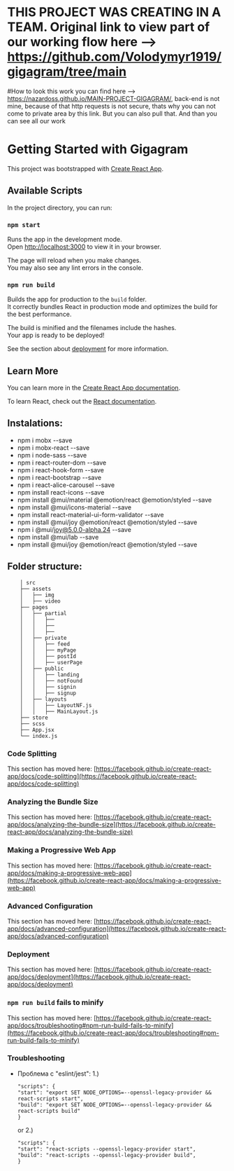 # THIS PROJECT WAS CREATING IN A TEAM. Original link to view part of our working flow here --> https://github.com/Volodymyr1919/gigagram/tree/main

#How to look this work you can find here --> https://nazardoss.github.io/MAIN-PROJECT-GIGAGRAM/, 
back-end is not mine, because of that http requests is not secure, thats why you can not come to private area by this link. But you can also pull that. And than you can see all our work

# Getting Started with Gigagram

This project was bootstrapped with [Create React App](https://github.com/facebook/create-react-app).

## Available Scripts

In the project directory, you can run:

### `npm start`

Runs the app in the development mode.\
Open [http://localhost:3000](http://localhost:3000) to view it in your browser.

The page will reload when you make changes.\
You may also see any lint errors in the console.

### `npm run build`

Builds the app for production to the `build` folder.\
It correctly bundles React in production mode and optimizes the build for the best performance.

The build is minified and the filenames include the hashes.\
Your app is ready to be deployed!

See the section about [deployment](https://facebook.github.io/create-react-app/docs/deployment) for more information.

## Learn More

You can learn more in the [Create React App documentation](https://facebook.github.io/create-react-app/docs/getting-started).

To learn React, check out the [React documentation](https://reactjs.org/).

## Instalations:
 - npm i mobx --save
 - npm i mobx-react --save
 - npm i node-sass --save
 - npm i react-router-dom --save
 - npm i react-hook-form --save
 - npm i react-bootstrap --save
 - npm i react-alice-carousel --save
 - npm install react-icons --save
 - npm install @mui/material @emotion/react @emotion/styled --save
 - npm install @mui/icons-material --save
 - npm install react-material-ui-form-validator --save
 - npm install @mui/joy @emotion/react @emotion/styled --save
 - npm i @mui/joy@5.0.0-alpha.24 --save 
 - npm install @mui/lab --save
 - npm install @mui/joy @emotion/react @emotion/styled --save



## Folder structure:
```
    │ src
    ├── assets
    │   ├── img
    │   ├── video
    ├── pages
    │   ├── partial
    │   │   ├──
    │   │   ├──
    │   │   ├──
    │   ├── private
    │   │   ├── feed
    │   │   ├── myPage
    │   │   ├── postId
    │   │   ├── userPage
    │   ├── public
    │   │   ├── landing
    │   │   ├── notFound
    │   │   ├── signin
    │   │   ├── signup
    │   ├── layouts
    │   │   ├── LayoutNF.js
    │   │   ├── MainLayout.js
    ├── store
    ├── scss
    ├── App.jsx
    └── index.js
```

### Code Splitting

This section has moved here: [https://facebook.github.io/create-react-app/docs/code-splitting](https://facebook.github.io/create-react-app/docs/code-splitting)

### Analyzing the Bundle Size

This section has moved here: [https://facebook.github.io/create-react-app/docs/analyzing-the-bundle-size](https://facebook.github.io/create-react-app/docs/analyzing-the-bundle-size)

### Making a Progressive Web App

This section has moved here: [https://facebook.github.io/create-react-app/docs/making-a-progressive-web-app](https://facebook.github.io/create-react-app/docs/making-a-progressive-web-app)

### Advanced Configuration

This section has moved here: [https://facebook.github.io/create-react-app/docs/advanced-configuration](https://facebook.github.io/create-react-app/docs/advanced-configuration)

### Deployment

This section has moved here: [https://facebook.github.io/create-react-app/docs/deployment](https://facebook.github.io/create-react-app/docs/deployment)

### `npm run build` fails to minify

This section has moved here: [https://facebook.github.io/create-react-app/docs/troubleshooting#npm-run-build-fails-to-minify](https://facebook.github.io/create-react-app/docs/troubleshooting#npm-run-build-fails-to-minify)


### Troubleshooting
- Проблема с "eslint/jest": 
    1.) 
    ```
    "scripts": {
    "start": "export SET NODE_OPTIONS=--openssl-legacy-provider && react-scripts start",
    "build": "export SET NODE_OPTIONS=--openssl-legacy-provider && react-scripts build"
    }
    ```
    or
    2.)
    ```
    "scripts": {
    "start": "react-scripts --openssl-legacy-provider start",
    "build": "react-scripts --openssl-legacy-provider build",
    }
    ```
